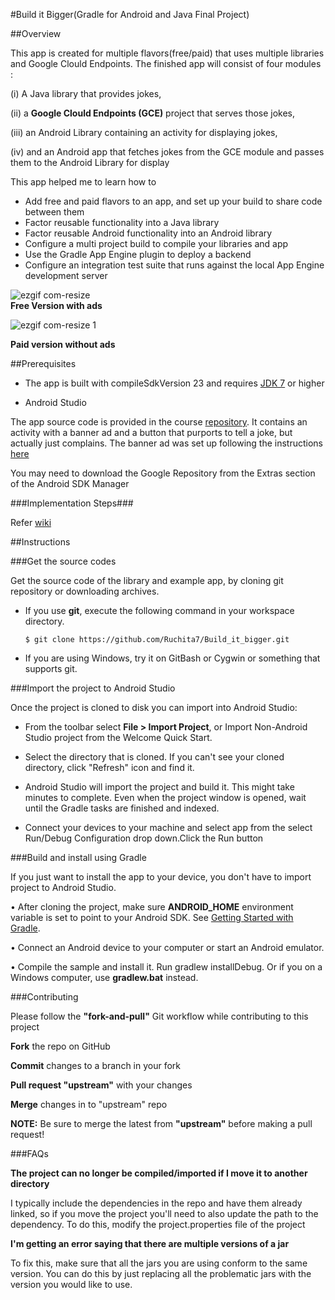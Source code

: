 #Build it Bigger(Gradle for Android and Java Final Project)

##Overview

 This app is created for multiple flavors(free/paid) that uses multiple libraries and Google Clould Endpoints. The finished app will consist of four modules :
 
 (i) A Java library that provides jokes,  

 (ii) a **Google Clould Endpoints (GCE)** project that serves those jokes, 

 (iii) an Android Library containing an activity for displaying jokes, 
 
 (iv) and an Android app that fetches jokes from the GCE module and passes them to the Android Library for display
  
This app helped me to learn how to
 
* Add free and paid flavors to an app, and set up your build to share code between them
 * Factor reusable functionality into a Java library
 * Factor reusable Android functionality into an Android library
 * Configure a multi project build to compile your libraries and app
 * Use the Gradle App Engine plugin to deploy a backend
 * Configure an integration test suite that runs against the local App Engine development server


![ezgif com-resize](https://cloud.githubusercontent.com/assets/15085932/14649300/fa5cb090-0683-11e6-8daf-286e05bc5ffa.gif)    
**Free Version with ads**

![ezgif com-resize 1](https://cloud.githubusercontent.com/assets/15085932/14649517/158290c8-0685-11e6-8f2f-cf4353e8223a.gif)

**Paid version without ads**

##Prerequisites

* The app is built with compileSdkVersion 23 and requires [JDK 7](http://oracle.com/technetwork/java/javase/downloads/index.html) or higher
 
* Android Studio

The app source code is provided in the course [repository](https://github.com/udacity/ud867/tree/master/FinalProject). It contains an activity with a banner ad and a button that purports to tell a joke, but actually just complains. The banner ad was set up following the instructions [here](:https://developers.google.com/mobile-ads-sdk/docs/admob/android/quick-start)

You may need to download the Google Repository from the Extras section of the Android SDK Manager

###Implementation Steps###

Refer [wiki](https://github.com/Ruchita7/Build_it_bigger/wiki/Implementation-steps)


##Instructions

###Get the source codes

Get the source code of the library and example app, by cloning git repository or downloading archives.

 * If you use **git**, execute the following command in your workspace directory.
 
    `$ git clone https://github.com/Ruchita7/Build_it_bigger.git`
    
* If you are using Windows, try it on GitBash or Cygwin or something that supports git.
 
###Import the project to Android Studio
 
Once the project is cloned to disk you can import into Android Studio:

 * From the toolbar select **File > Import Project**, or Import Non-Android Studio project from the Welcome Quick Start.

 *  Select the directory that is cloned. If you can't see your cloned directory, click "Refresh" icon and find it.

 *  Android Studio will import the project and build it. This might take minutes to complete. Even when the project window is opened, wait until the Gradle tasks are finished and indexed.

 *  Connect your devices to your machine and select app from the select Run/Debug Configuration drop down.Click the Run button

###Build and install using Gradle

If you just want to install the app to your device, you don't have to import project to Android Studio.

 •  After cloning the project, make sure **ANDROID_HOME** environment variable is set to point to your Android SDK. See [Getting Started with Gradle](https://guides.codepath.com/android/Getting-Started-with-Gradle).

 •  Connect an Android device to your computer or start an Android emulator.

 •  Compile the sample and install it. Run gradlew installDebug. Or if you on a Windows computer, use **gradlew.bat** instead.
 
###Contributing

Please follow the **"fork-and-pull"** Git workflow while contributing to this project

 **Fork** the repo on GitHub

 **Commit** changes to a branch in your fork

 **Pull request "upstream"** with your changes

 **Merge** changes in to "upstream" repo

**NOTE:** Be sure to merge the latest from **"upstream"** before making a pull request!
 
###FAQs

**The project can no longer be compiled/imported if I move it to another directory**

I typically include the dependencies in the repo and have them already linked, so if you move the project you'll need to also update the path to the dependency. To do this, modify the project.properties file of the project

**I'm getting an error saying that there are multiple versions of a jar**

To fix this, make sure that all the jars you are using conform to the same version. You can do this by just replacing all the problematic jars with the version you would like to use.
 

